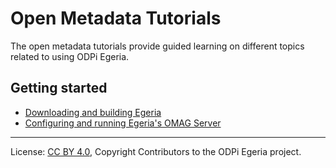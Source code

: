 <!-- SPDX-License-Identifier: CC-BY-4.0 -->
<!-- Copyright Contributors to the ODPi Egeria project. -->

# Open Metadata Tutorials


The open metadata tutorials provide guided learning on different topics related to using ODPi Egeria.

## Getting started

* [Downloading and building Egeria](building-egeria-tutorial)
* [Configuring and running Egeria's OMAG Server](omag-server-tutorial)



----
License: [CC BY 4.0](https://creativecommons.org/licenses/by/4.0/),
Copyright Contributors to the ODPi Egeria project.